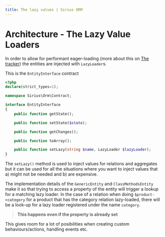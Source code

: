 ```yaml
---
title: The lazy values | Sirius ORM
---
```


# Architecture - The Lazy Value Loaders

In order to allow for performant eager-loading (more about this on [The tracker](the_tracker.md)) the entities are injected with `LazyLoader`s.

This is the `EntityInterface` contract

```php
<?php
declare(strict_types=1);

namespace Sirius\Orm\Contract;

interface EntityInterface
{
    public function getState();

    public function setState($state);

    public function getChanges();

    public function toArray();

    public function setLazy(string $name, LazyLoader $lazyLoader);
}
```

The `setLazy()` method is used to inject values for relations and aggregates but it can be used for all the situations where you want to inject values that a) might not be needed and b) are expensive.

The implementation details of the `GenericEntity` and `ClassMethodsEntity` make it so that trying to access a property of the entity will trigger a lookup for a matching lazy loader. 
In the case of a relation when doing `$product->category` for a product that has the category relation lazy-loaded, there will be a look-up for a lazy loader registered under the name `category`. 

> **This happens even if the property is already set**

This gives room for a lot of posibilities when creating custom behaviours/actions, handling events etc.
